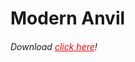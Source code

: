 <h1>Modern Anvil</h1>

<h6>Download <a href="http://dev.bukkit.org/bukkit-plugins/Anvil" style="color:red">click here</a>!</h6>


